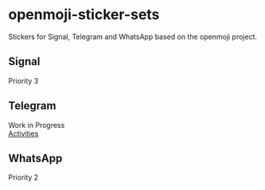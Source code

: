 # openmoji-sticker-sets
Stickers for Signal, Telegram and WhatsApp based on the openmoji project.

## Signal
Priority 3

## Telegram
Work in Progress<br>
<a href=https://t.me/addstickers/OpenMojiActivities>Activities</a>

## WhatsApp
Priority 2
